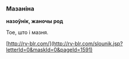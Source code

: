 ### Мазаніна
**назоўнік, жаночы род**

Тое, што і мазня.

<a rel="author">[http://rv-blr.com/](http://rv-blr.com/slounik.jsp?letterId=0&maskId=0&pageId=1591)</a>
